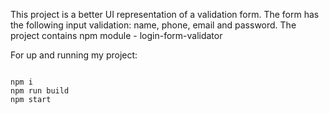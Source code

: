 This project is a better UI representation of a validation form. 
The form has the following input validation: name, phone, email and password. 
The project contains npm module - login-form-validator

For up and running my project: 

``` 

npm i
npm run build
npm start

```